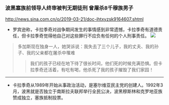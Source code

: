 ### 波黑塞族前领导人终审被判无期徒刑 曾屠杀8千穆族男子
http://news.sina.com.cn/o/2019-03-21/doc-ihtxyzsk9164607.shtml
- 罗宾逊称，卡拉季奇对战争期间发生的事情感到非常遗憾，卡拉季奇有道德责任，但卡拉季奇觉得他自己对这些罪行不应负有任何的个人刑事责任。
![](http://n.sinaimg.cn/translate/251/w621h430/20190321/3Xl3-huqrnan3899567.jpg)
>多加斯现在独身一人，她哭诉说：我失去了三个儿子，我的丈夫、我的孙子、我的父亲都在屠杀中罹难
>>我们的孩子已经在地下待了很长时间，他们死的时候充满恐惧。但卡拉季奇还活着，有吃有喝，他杀死了我的孩子摧毁了我们家园！
---
- 卡拉季奇从1989年开始从事政治活动，是塞尔维亚民主党的创建人。1992年3月，波黑就是否独立于南斯拉夫联邦举行全民公决，波黑穆斯林和克罗地亚族赞成独立，塞族抵制投票。